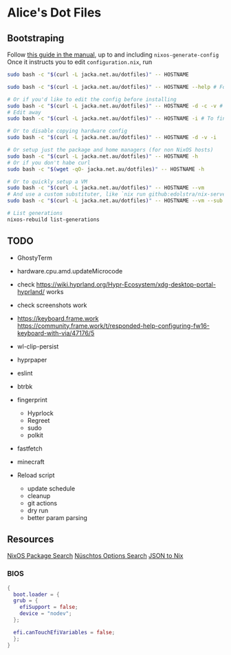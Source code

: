 # Alice's Dot Files

## Bootstraping

Follow [this guide in the manual](https://nixos.org/manual/nixos/stable/#sec-installation-manual), up to and including `nixos-generate-config`  
Once it instructs you to edit `configuration.nix`, run

```bash
sudo bash -c "$(curl -L jacka.net.au/dotfiles)" -- HOSTNAME

sudo bash -c "$(curl -L jacka.net.au/dotfiles)" -- HOSTNAME --help # For usage

# Or if you'd like to edit the config before installing
sudo bash -c "$(curl -L jacka.net.au/dotfiles)" -- HOSTNAME -d -c -v # To download, copy the hardware config, and update stateVersion
# Edit away
sudo bash -c "$(curl -L jacka.net.au/dotfiles)" -- HOSTNAME -i # To finish the install

# Or to disable copying hardware config
sudo bash -c "$(curl -L jacka.net.au/dotfiles)" -- HOSTNAME -d -v -i

# Or setup just the package and home managers (for non NixOS hosts)
sudo bash -c "$(curl -L jacka.net.au/dotfiles)" -- HOSTNAME -h
# Or if you don't habe curl
sudo bash -c "$(wget -qO- jacka.net.au/dotfiles)" -- HOSTNAME -h

# Or to quickly setup a VM
sudo bash -c "$(curl -L jacka.net.au/dotfiles)" -- HOSTNAME --vm
# And use a custom substituter, like `nix run github:edolstra/nix-serve` running on the host
sudo bash -c "$(curl -L jacka.net.au/dotfiles)" -- HOSTNAME --vm --sub http://hostip:5000

# List generations
nixos-rebuild list-generations
```

## TODO

- GhostyTerm
- hardware.cpu.amd.updateMicrocode
- check <https://wiki.hyprland.org/Hypr-Ecosystem/xdg-desktop-portal-hyprland/> works
- check screenshots work

- <https://keyboard.frame.work> <https://community.frame.work/t/responded-help-configuring-fw16-keyboard-with-via/47176/5>
- wl-clip-persist
- hyprpaper
- eslint
- btrbk

- fingerprint
  - Hyprlock
  - Regreet
  - sudo
  - polkit
- fastfetch
- minecraft

- Reload script
  - update schedule
  - cleanup
  - git actions
  - dry run
  - better param parsing

## Resources

[NixOS Package Search](https://search.nixos.org/packages?channel=unstable)
[Nüschtos Options Search](https://search.n%C3%BCschtos.de)
[JSON to Nix](https://json-to-nix.pages.dev/)

### BIOS

```nix
{
  boot.loader = {
  grub = {
    efiSupport = false;
    device = "nodev";
  };

  efi.canTouchEfiVariables = false;
  };
}
```
